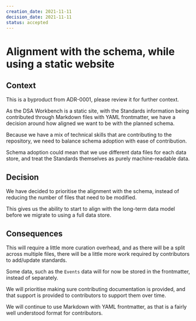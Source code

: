 ```yaml
---
creation_date: 2021-11-11
decision_date: 2021-11-11
status: accepted
---
```

# Alignment with the schema, while using a static website

## Context

This is a byproduct from ADR-0001, please review it for further context.

As the DSA Workbench is a static site, with the Standards information being contributed through Markdown files with YAML frontmatter, we have a decision around how aligned we want to be with the planned schema.

Because we have a mix of technical skills that are contributing to the repository, we need to balance schema adoption with ease of contribution.

Schema adoption could mean that we use different data files for each data store, and treat the Standards themselves as purely machine-readable data.

## Decision

We have decided to prioritise the alignment with the schema, instead of reducing the number of files that need to be modified.

This gives us the ability to start to align with the long-term data model before we migrate to using a full data store.

## Consequences

This will require a little more curation overhead, and as there will be a split across multiple files, there will be a little more work required by contributors to add/update standards.

Some data, such as the `Events` data will for now be stored in the frontmatter, instead of separately.

We will prioritise making sure contributing documentation is provided, and that support is provided to contributors to support them over time.

We will continue to use Markdown with YAML frontmatter, as that is a fairly well understood format for contributors.
